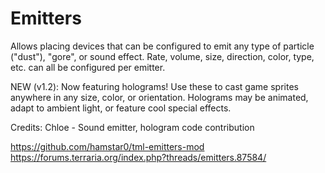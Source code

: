 # Emitters

Allows placing devices that can be configured to emit any type of particle ("dust"), "gore", or sound effect. Rate, volume, size, direction, color, type, etc. can all be configured per emitter.

NEW (v1.2): Now featuring holograms! Use these to cast game sprites anywhere in any size, color, or orientation. Holograms may be animated, adapt to ambient light, or feature cool special effects.

Credits:
	Chloe - Sound emitter, hologram code contribution

https://github.com/hamstar0/tml-emitters-mod
https://forums.terraria.org/index.php?threads/emitters.87584/
